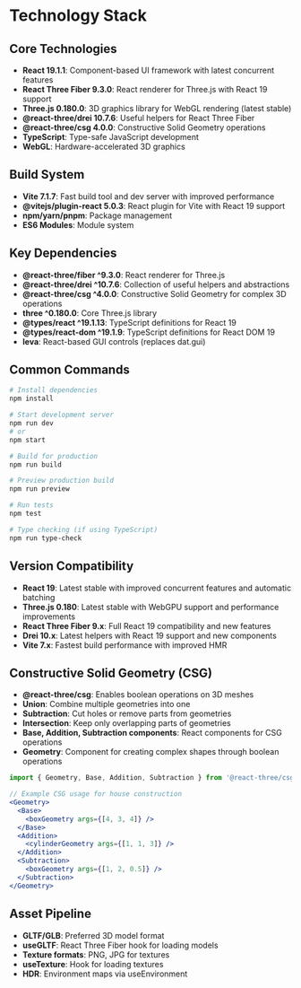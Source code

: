 # Technology Stack

## Core Technologies
- **React 19.1.1**: Component-based UI framework with latest concurrent features
- **React Three Fiber 9.3.0**: React renderer for Three.js with React 19 support
- **Three.js 0.180.0**: 3D graphics library for WebGL rendering (latest stable)
- **@react-three/drei 10.7.6**: Useful helpers for React Three Fiber
- **@react-three/csg 4.0.0**: Constructive Solid Geometry operations
- **TypeScript**: Type-safe JavaScript development
- **WebGL**: Hardware-accelerated 3D graphics

## Build System
- **Vite 7.1.7**: Fast build tool and dev server with improved performance
- **@vitejs/plugin-react 5.0.3**: React plugin for Vite with React 19 support
- **npm/yarn/pnpm**: Package management
- **ES6 Modules**: Module system

## Key Dependencies
- **@react-three/fiber ^9.3.0**: React renderer for Three.js
- **@react-three/drei ^10.7.6**: Collection of useful helpers and abstractions
- **@react-three/csg ^4.0.0**: Constructive Solid Geometry for complex 3D operations
- **three ^0.180.0**: Core Three.js library
- **@types/react ^19.1.13**: TypeScript definitions for React 19
- **@types/react-dom ^19.1.9**: TypeScript definitions for React DOM 19
- **leva**: React-based GUI controls (replaces dat.gui)

## Common Commands
```bash
# Install dependencies
npm install

# Start development server
npm run dev
# or
npm start

# Build for production
npm run build

# Preview production build
npm run preview

# Run tests
npm test

# Type checking (if using TypeScript)
npm run type-check
```

## Version Compatibility
- **React 19**: Latest stable with improved concurrent features and automatic batching
- **Three.js 0.180**: Latest stable with WebGPU support and performance improvements
- **React Three Fiber 9.x**: Full React 19 compatibility and new features
- **Drei 10.x**: Latest helpers with React 19 support and new components
- **Vite 7.x**: Fastest build performance with improved HMR

## Constructive Solid Geometry (CSG)
- **@react-three/csg**: Enables boolean operations on 3D meshes
- **Union**: Combine multiple geometries into one
- **Subtraction**: Cut holes or remove parts from geometries
- **Intersection**: Keep only overlapping parts of geometries
- **Base, Addition, Subtraction components**: React components for CSG operations
- **Geometry**: Component for creating complex shapes through boolean operations

```jsx
import { Geometry, Base, Addition, Subtraction } from '@react-three/csg'

// Example CSG usage for house construction
<Geometry>
  <Base>
    <boxGeometry args={[4, 3, 4]} />
  </Base>
  <Addition>
    <cylinderGeometry args={[1, 1, 3]} />
  </Addition>
  <Subtraction>
    <boxGeometry args={[1, 2, 0.5]} />
  </Subtraction>
</Geometry>
```

## Asset Pipeline
- **GLTF/GLB**: Preferred 3D model format
- **useGLTF**: React Three Fiber hook for loading models
- **Texture formats**: PNG, JPG for textures
- **useTexture**: Hook for loading textures
- **HDR**: Environment maps via useEnvironment